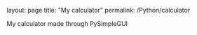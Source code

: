 layout: page
title: "My calculator"
permalink: /Python/calculator

My calculator made through PySimpleGUI
